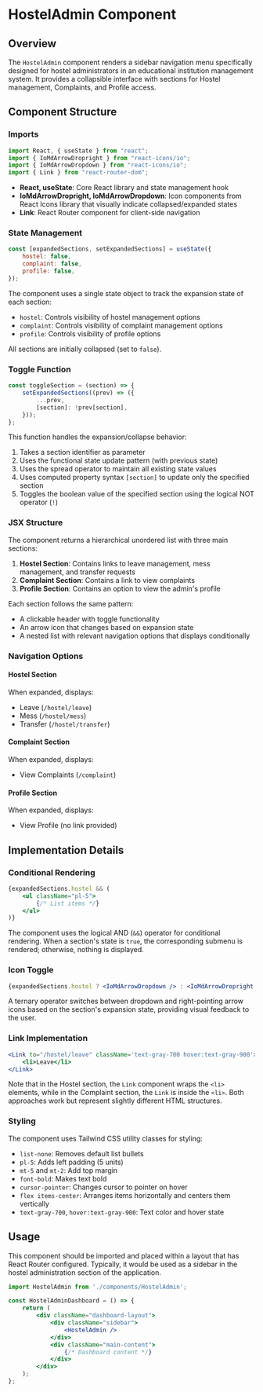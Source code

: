 # HostelAdmin Component 
## Overview
The `HostelAdmin` component renders a sidebar navigation menu specifically designed for hostel administrators in an educational institution management system. It provides a collapsible interface with sections for Hostel management, Complaints, and Profile access.

## Component Structure

### Imports
```jsx
import React, { useState } from "react";
import { IoMdArrowDropright } from "react-icons/io";
import { IoMdArrowDropdown } from "react-icons/io";
import { Link } from "react-router-dom";
```

- **React, useState**: Core React library and state management hook
- **IoMdArrowDropright, IoMdArrowDropdown**: Icon components from React Icons library that visually indicate collapsed/expanded states
- **Link**: React Router component for client-side navigation

### State Management
```jsx
const [expandedSections, setExpandedSections] = useState({
    hostel: false,
    complaint: false,
    profile: false,
});
```

The component uses a single state object to track the expansion state of each section:
- `hostel`: Controls visibility of hostel management options
- `complaint`: Controls visibility of complaint management options
- `profile`: Controls visibility of profile options

All sections are initially collapsed (set to `false`).

### Toggle Function
```jsx
const toggleSection = (section) => {
    setExpandedSections((prev) => ({
        ...prev,
        [section]: !prev[section],
    }));
};
```

This function handles the expansion/collapse behavior:
1. Takes a section identifier as parameter
2. Uses the functional state update pattern (with previous state)
3. Uses the spread operator to maintain all existing state values
4. Uses computed property syntax `[section]` to update only the specified section
5. Toggles the boolean value of the specified section using the logical NOT operator (`!`)

### JSX Structure
The component returns a hierarchical unordered list with three main sections:

1. **Hostel Section**: Contains links to leave management, mess management, and transfer requests
2. **Complaint Section**: Contains a link to view complaints
3. **Profile Section**: Contains an option to view the admin's profile

Each section follows the same pattern:
- A clickable header with toggle functionality
- An arrow icon that changes based on expansion state
- A nested list with relevant navigation options that displays conditionally

### Navigation Options

#### Hostel Section
When expanded, displays:
- Leave (`/hostel/leave`)
- Mess (`/hostel/mess`)
- Transfer (`/hostel/transfer`)

#### Complaint Section
When expanded, displays:
- View Complaints (`/complaint`)

#### Profile Section
When expanded, displays:
- View Profile (no link provided)

## Implementation Details

### Conditional Rendering
```jsx
{expandedSections.hostel && (
    <ul className="pl-5">
        {/* List items */}
    </ul>
)}
```

The component uses the logical AND (`&&`) operator for conditional rendering. When a section's state is `true`, the corresponding submenu is rendered; otherwise, nothing is displayed.

### Icon Toggle
```jsx
{expandedSections.hostel ? <IoMdArrowDropdown /> : <IoMdArrowDropright />}
```

A ternary operator switches between dropdown and right-pointing arrow icons based on the section's expansion state, providing visual feedback to the user.

### Link Implementation
```jsx
<Link to="/hostel/leave" className='text-gray-700 hover:text-gray-900'>
    <li>Leave</li>
</Link>
```

Note that in the Hostel section, the `Link` component wraps the `<li>` elements, while in the Complaint section, the `Link` is inside the `<li>`. Both approaches work but represent slightly different HTML structures.

### Styling
The component uses Tailwind CSS utility classes for styling:
- `list-none`: Removes default list bullets
- `pl-5`: Adds left padding (5 units)
- `mt-5` and `mt-2`: Add top margin
- `font-bold`: Makes text bold
- `cursor-pointer`: Changes cursor to pointer on hover
- `flex items-center`: Arranges items horizontally and centers them vertically
- `text-gray-700`, `hover:text-gray-900`: Text color and hover state

## Usage
This component should be imported and placed within a layout that has React Router configured. Typically, it would be used as a sidebar in the hostel administration section of the application.


```jsx
import HostelAdmin from './components/HostelAdmin';

const HostelAdminDashboard = () => {
    return (
        <div className="dashboard-layout">
            <div className="sidebar">
                <HostelAdmin />
            </div>
            <div className="main-content">
                {/* Dashboard content */}
            </div>
        </div>
    );
};
```